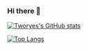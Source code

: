 ### Hi there 👋

<!--
**Tworye01/Tworye01** is a ✨ _special_ ✨ repository because its `README.md` (this file) appears on your GitHub profile.

Here are some ideas to get you started:

- 🔭 I’m currently working on ...
- 🌱 I’m currently learning ...
- 👯 I’m looking to collaborate on ...
- 🤔 I’m looking for help with ...
- 💬 Ask me about ...
- 📫 How to reach me: ...
- 😄 Pronouns: ...
- ⚡ Fun fact: ...
-->
[![Tworyes's GitHub stats](https://github-readme-stats.vercel.app/api?username=Tworye01)](https://github.com/Tworye01/github-readme-stats)


[![Top Langs](https://github-readme-stats.vercel.app/api/top-langs/?username=Tworye01&langs_count=8)](https://github.com/Tworye01/github-readme-stats)
